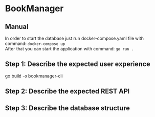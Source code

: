 # BookManager

## Manual
In order to start the database just run docker-compose.yaml file with command: ```docker-compose up``` </br>
After that you can start the application with command:
```go run .``` </br>

## Step 1: Describe the expected user experience
go build -o bookmanager-cli

## Step 2: Describe the expected REST API


## Step 3: Describe the database structure